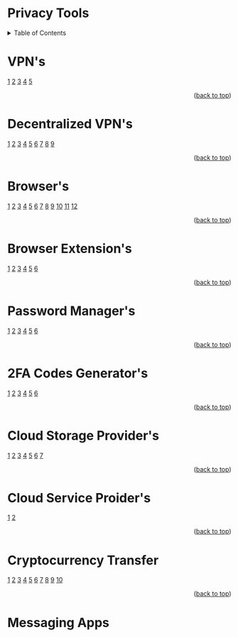 # Privacy Tools

<!-- TABLE OF CONTENTS -->
<details>
  <summary>Table of Contents</summary>
  <li>
      <ul>
        <li><a href="#decentralized-vpns">dVPNs</a></li>
        <ul>
        <li><a href="#browser">Browsers</a></li>
          <ul>
        <li><a href="#browser-extensions">Browser Extensions</a></li>
            <ul>
        <li><a href="#password-managers">Password Managers</a></li>
              <ul>
        <li><a href="#decentralized-vpns">dVPNs</a></li>
                <ul>
        <li><a href="#decentralized-vpns">dVPNs</a></li>
                  <ul>
        <li><a href="#decentralized-vpns">dVPNs</a></li>
                    <ul>
        <li><a href="#decentralized-vpns">dVPNs</a></li>
                      <ul>
        <li><a href="#decentralized-vpns">dVPNs</a></li>
                        <ul>
        <li><a href="#decentralized-vpns">dVPNs</a></li>
  </ol>
</details>


# VPN's
[1](https://nordvpn.com/)
[2](https://surfshark.com/)
[3](https://www.expressvpn.com/)
[4](https://protonvpn.com/)
[5](https://mullvad.net/en/why-mullvad-vpn)

<p align="right">(<a href="#readme">back to top</a>)</p>

# Decentralized VPN's
[1](https://safing.io/spn/)
[2](https://sentinel.co/)
[3](https://kelvpn.com/)
[4](https://www.mysteriumvpn.com/)
[5](https://www.orchid.com/vpn/)
[6](https://tachyon.eco/)
[7](https://www.deeper.network/)
[8](https://hoprnet.org/)
[9](https://boringprotocol.io/)

<p align="right">(<a href="#readme">back to top</a>)</p>

# Browser's
[1](https://librewolf.net/)
[2](https://brave.com/)
[3](https://www.mozilla.org/en-US/firefox/browsers/mobile/focus/)
[4](https://www.torproject.org/)
[5](https://duckduckgo.com/app)
[6](https://www.bromite.org/)
[7](https://onionbrowser.com/)
[8](https://www.mozilla.org/en-US/firefox/)
[9](https://www.waterfox.net/en-US/)
[10](https://mullvad.net/en/browser)
[11](https://www.opera.com/)
[12](https://vivaldi.com/)

<p align="right">(<a href="#readme">back to top</a>)</p>

# Browser Extension's
[1](https://github.com/gorhill/uBlock#ublock-origin)
[2](https://decentraleyes.org/)
[3](https://gitlab.com/ClearURLs/ClearUrls/-/blob/master/README.md)
[4](https://www.xbrowsersync.org/)
[5](https://github.com/Cookie-AutoDelete/Cookie-AutoDelete#installation)
[6](https://sponsor.ajay.app/)

<p align="right">(<a href="#readme">back to top</a>)</p>

# Password Manager's
[1](https://www.nordpress.com/)
[2](https://bitwarden.com/)
[3](https://www.lesspass.com/#/)
[4](https://keepassxc.org/)
[5](https://spectre.app/)
[6](https://www.dashlane.com/)

<p align="right">(<a href="#readme">back to top</a>)</p>

# 2FA Codes Generator's
[1](https://2fas.com/)
[2](https://getaegis.app/)
[3](https://play.google.com/store/apps/details?id=org.shadowice.flocke.andotp&pli=1)
[4](https://github.com/ente-io/auth/#readme)
[5](https://www.tofuauth.com/)
[6](https://github.com/raivo-otp/marketing-website/issues/19)

<p align="right">(<a href="#readme">back to top</a>)</p>

# Cloud Storage Provider's
[1](https://internxt.com/)
[2](https://nordlocker.com/)
[3](https://mega.io/?aff=TwV-_sjftpc)
[4](https://proton.me/)
[5](https://skiff.com/drive)
[6](https://nextcloud.com/)
[7](https://filen.io/)

<p align="right">(<a href="#readme">back to top</a>)</p>

# Cloud Service Proider's
[1](https://kasmweb.com/)
[2](https://www.docker.com/)

<p align="right">(<a href="#readme">back to top</a>)</p>

# Cryptocurrency Transfer
[1](https://stealthex.io/)
[2](https://sideshift.fi/)
[3](https://agoradesk.com/?rc=o7qv)
[4](https://localmonero.co/?rc=o7qv)
[5](https://majesticbank.sc/?ref=PKWnnp)
[6](https://bisq.network/)
[7](https://accounts.binance.com/en/register?ref=37212389)
[8](https://www.wizardswap.io/)
[9](https://unstoppableswap.net/)
[10](https://www.kraken.com/)

<p align="right">(<a href="#readme">back to top</a>)</p>

# Messaging Apps
